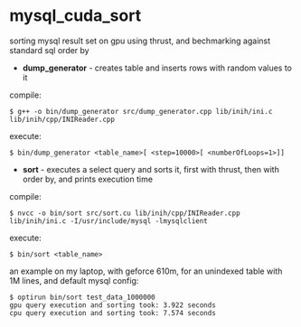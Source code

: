 mysql_cuda_sort
===============

sorting mysql result set on gpu using thrust, and bechmarking against standard sql order by

*  **dump_generator** - creates table and inserts rows with random values to it

compile:
```
$ g++ -o bin/dump_generator src/dump_generator.cpp lib/inih/ini.c lib/inih/cpp/INIReader.cpp
```
execute:
```
$ bin/dump_generator <table_name>[ <step=10000>[ <numberOfLoops=1>]]
```

*  **sort** - executes a select query and sorts it, first with thrust, then with order by, and prints execution time

compile:
```
$ nvcc -o bin/sort src/sort.cu lib/inih/cpp/INIReader.cpp lib/inih/ini.c -I/usr/include/mysql -lmysqlclient
```
execute:
```
$ bin/sort <table_name>
```

an example on my laptop, with geforce 610m, for an unindexed table with 1M lines, and default mysql config:

```
$ optirun bin/sort test_data_1000000
gpu query execution and sorting took: 3.922 seconds
cpu query execution and sorting took: 7.574 seconds
```

